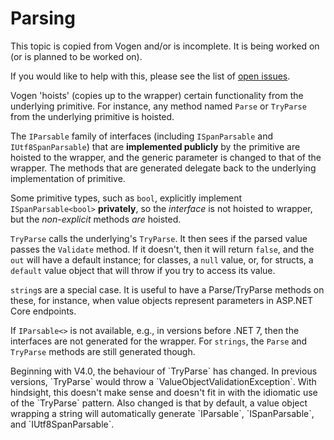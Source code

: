 # Parsing

<note>
This topic is copied from Vogen and/or is incomplete. It is being worked on (or is planned
to be worked on). 

If you would like to help with this, please see the list of [open issues](https://github.com/SteveDunn/Intellenum/issues).
</note>


Vogen 'hoists' (copies up to the wrapper) certain functionality from the underlying primitive. For instance, any method named `Parse` or `TryParse` from the underlying primitive is hoisted.

The `IParsable` family of interfaces (including `ISpanParsable` and `IUtf8SpanParsable`) that are **implemented 
publicly** by the primitive are hoisted to the wrapper, and the generic parameter is changed to that of the wrapper.
The methods that are generated delegate back to the underlying implementation of primitive.
   
Some primitive types, such as `bool`, explicitly implement `ISpanParsable<bool>` **privately**, so the _interface_ is not 
hoisted to wrapper, but the _non-explicit_ methods *are* hoisted.

`TryParse` calls the underlying's `TryParse`. It then sees if the parsed value passes the `Validate` method. If it 
doesn't, then it will return `false`, and the `out` will have a default instance; for classes, a `null` 
value, or, for structs, a `default` value object that will throw if you try to access its value.

`string`s are a special case. It is useful to have a Parse/TryParse methods on these, for instance, when value objects represent parameters in ASP.NET Core endpoints.

If `IParsable<>` is not available, e.g., in versions before .NET 7, then the interfaces are not generated for the wrapper. For `strings`, the `Parse` and `TryParse` methods are still generated though.

<note>
Beginning with V4.0, the behaviour of `TryParse` has changed. In previous versions, `TryParse` would throw a `ValueObjectValidationException`. 
With hindsight, this doesn't make sense and doesn't fit in with the idiomatic use of the `TryParse` pattern.
Also changed is that by default, a value object wrapping a string will automatically generate `IParsable`, `ISpanParsable`, and `IUtf8SpanParsable`.
</note>


